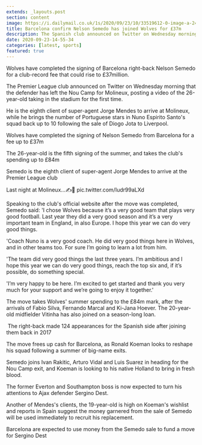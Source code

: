 ```yaml
---
extends: _layouts.post
section: content
image: https://i.dailymail.co.uk/1s/2020/09/23/10/33519612-0-image-a-24_1600854263277.jpg 
title: Barcelona confirm Nelson Semedo has joined Wolves for £37m 
description: The Spanish club announced on Twitter on Wednesday morning that the defender has left the Nou Camp for the Premier League. Barcelona have let a number of stars leave the club this summer. 
date: 2020-09-23-14-55-34 
categories: [latest, sports] 
featured: true 
--- 
```

Wolves have completed the signing of Barcelona right-back Nelson Semedo for a club-record fee that could rise to £37million. 

The Premier League club announced on Twitter on Wednesday morning that the defender has left the Nou Camp for Molineux, posting a video of the 26-year-old taking in the stadium for the first time. 

He is the eighth client of super-agent Jorge Mendes to arrive at Molineux, while he brings the number of Portuguese stars in Nuno Espirito Santo's squad back up to 10 following the sale of Diogo Jota to Liverpool. 

Wolves have completed the signing of Nelson Semedo from Barcelona for a fee up to £37m 

The 26-year-old is the fifth signing of the summer, and takes the club's spending up to £84m

Semedo is the eighth client of super-agent Jorge Mendes to arrive at the Premier League club

Last night at Molineux...✍️🎥 pic.twitter.com/Iudr99aLXd

Speaking to the club's official website after the move was completed, Semedo said: 'I chose Wolves because it’s a very good team that plays very good football. Last year they did a very good season and it’s a very important team in England, in also Europe. I hope this year we can do very good things.

'Coach Nuno is a very good coach. He did very good things here in Wolves, and in other teams too. For sure I’m going to learn a lot from him.

'The team did very good things the last three years. I’m ambitious and I hope this year we can do very good things, reach the top six and, if it’s possible, do something special.

'I’m very happy to be here. I’m excited to get started and thank you very much for your support and we’re going to enjoy it together.'

The move takes Wolves' summer spending to the £84m mark, after the arrivals of Fabio Silva, Fernando Marcal and Ki-Jana Hoever. The 20-year-old midfielder Vitinha has also joined on a season-long loan. 

 The right-back made 124 appearances for the Spanish side after joining them back in 2017

The move frees up cash for Barcelona, as Ronald Koeman looks to reshape his squad following a summer of big-name exits.

Semedo joins Ivan Rakitic, Arturo Vidal and Luis Suarez in heading for the Nou Camp exit, and Koeman is looking to his native Holland to bring in fresh blood. 

The former Everton and Southampton boss is now expected to turn his attentions to Ajax defender Sergino Dest. 

Another of Mendes's clients, the 19-year-old is high on Koeman's wishlist and reports in Spain suggest the money garnered from the sale of Semedo will be used immediately to recruit his replacement.  

Barcelona are expected to use money from the Semedo sale to fund a move for Sergino Dest 

